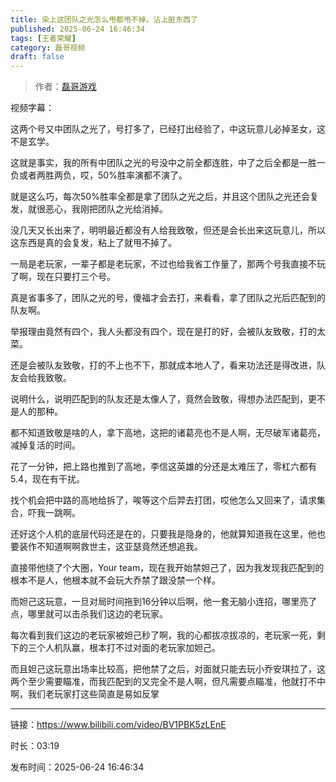 ```yaml
---
title: 染上这团队之光怎么甩都甩不掉，沾上脏东西了
published: 2025-06-24 16:46:34
tags: [王者荣耀]
category: 磊哥视频
draft: false
---
```



> 作者：[磊哥游戏](https://space.bilibili.com/268941858?spm_id_from=333.788.upinfo.head.click)

视频字幕：

这两个号又中团队之光了，号打多了，已经打出经验了，中这玩意儿必掉圣女，这不是玄学。

这就是事实，我的所有中团队之光的号没中之前全都连胜，中了之后全都是一胜一负或者两胜两负，哎，50%胜率演都不演了。

就是这么巧，每次50%胜率全都是拿了团队之光之后，并且这个团队之光还会复发，就很恶心，我刚把团队之光给消掉。

没几天又长出来了，明明最近都没有人给我致敬，但还是会长出来这玩意儿，所以这东西是真的会复发，粘上了就甩不掉了。

一局是老玩家，一辈子都是老玩家，不过也给我省工作量了，那两个号我直接不玩了啊，现在只要打三个号。

真是省事多了，团队之光的号，傻福才会去打，来看看，拿了团队之光后匹配到的队友啊。

举报理由竟然有四个，我人头都没有四个，现在是打的好，会被队友致敬，打的太菜。

还是会被队友致敬，打的不上也不下，那就成本地人了，看来功法还是得改进，队友会给我致敬。

说明什么，说明匹配到的队友还是太像人了，竟然会致敬，得想办法匹配到，更不是人的那种。

都不知道致敬是啥的人，拿下高地，这把的诸葛亮也不是人啊，无尽破军诸葛亮，减掉复活的时间。

花了一分钟，把上路也推到了高地，李信这英雄的分还是太难压了，零杠六都有5.4，现在有干扰。

找个机会把中路的高地给拆了，唉等这个后羿去打团，哎他怎么又回来了，请求集合，吓我一跳啊。

还好这个人机的底层代码还是在的，只要我是隐身的，他就算知道我在这里，他也要装作不知道啊啊救世主，这亚瑟竟然还想追我。

直接带他绕了个大圈，Your team，现在我开始禁妲己了，因为我发现我匹配到的根本不是人，他根本就不会玩大乔禁了跟没禁一个样。

而妲己这玩意，一旦对局时间拖到16分钟以后啊，他一套无脑小连招，哪里亮了点，哪里就可以击杀我们这边的老玩家。

每次看到我们这边的老玩家被妲己秒了啊，我的心都拔凉拔凉的，老玩家一死，剩下的三个人机队赢，根本打不过对面的老玩家加妲己。

而且妲己这玩意出场率比较高，把他禁了之后，对面就只能去玩小乔安琪拉了，这两个至少需要瞄准，而我匹配到的又完全不是人啊，但凡需要点瞄准，他就打不中啊，我们老玩家打这些简直是易如反掌

---

链接：https://www.bilibili.com/video/BV1PBK5zLEnE

时长：03:19

发布时间：2025-06-24 16:46:34
